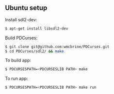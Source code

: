 
## Ubuntu setup ##

Install sdl2-dev:
```sh
$ apt-get install libsdl2-dev
```

Build PDCurses:
```sh
$ git clone git@github.com:wmcbrine/PDCurses.git
$ cd PDCurses/sdl2/ && make
```

To build app:
```sh
$ PDCURSESPATH=<PDCURSESLIB PATH> make
```

To run app:
```sh
$ PDCURSESPATH=<PDCURSESLIB PATH> make run
```
